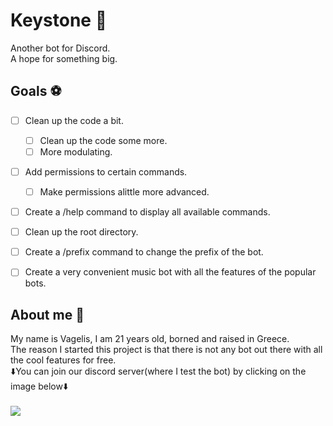 # Keystone 🤖
Another bot for Discord. <br/>
A hope for something big.


## Goals ⚽

- [ ] Clean up the code a bit.
    - [ ] Clean up the code some more.
    - [ ] More modulating.
- [ ] Add permissions to certain commands.
    - [ ] Make permissions alittle more advanced.
- [ ] Create a /help command to display all available commands.
- [ ] Clean up the root directory.
- [ ] Create a /prefix command to change the prefix of the bot.
- [ ] Create a very convenient music bot with all the features of the popular bots.


## About me 🤷
My name is Vagelis, I am 21 years old, borned and raised in Greece.<br/>
The reason I started this project is that there is not any bot out there with all the cool features for free.<br/>
⬇️You can join our discord server(where I test the bot) by clicking on the image below⬇️
<br/>
<br/>
<a href=""><img src="https://i.imgur.com/OUvlR93.png"></a>
